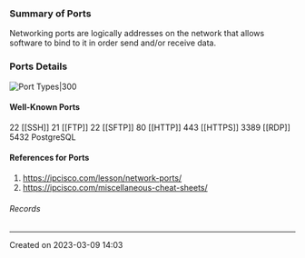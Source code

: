 
### Summary of Ports
Networking ports are logically addresses on the network that allows software to bind to it in order send and/or receive data.
### Ports Details
![Port Types|300](https://ipcisco.com/wp-content/uploads/2021/01/network-ports-ipcisco.com_.jpg)
#### Well-Known Ports 
22 [[SSH]]
21 [[FTP]]
22 [[SFTP]]
80 [[HTTP]]
443 [[HTTPS]]
3389 [[RDP]]
5432 PostgreSQL
#### References for Ports
1. https://ipcisco.com/lesson/network-ports/
2. https://ipcisco.com/miscellaneous-cheat-sheets/
###### Records
---
Created on 2023-03-09 14:03